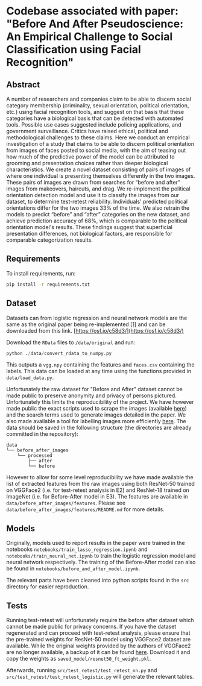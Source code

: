 # Codebase associated with paper: "Before And After Pseudoscience: An Empirical Challenge to Social Classification using Facial Recognition"

## Abstract

A number of researchers and companies claim to be able to discern social category membership (criminality, sexual orientation, political orientation, etc.) using facial recognition tools, and suggest on that basis that these categories have a biological basis that can be detected with automated tools. Possible use cases suggested include policing applications, and government surveillance. Critics have raised ethical, political and methodological challenges to these claims. Here we conduct an empirical investigation of a study that claims to be able to discern political orientation from images of faces posted to social media, with the aim of teasing out how much of the predictive power of the model can be attributed to grooming and presentation choices rather than deeper biological characteristics. We create a novel dataset consisting of pairs of images of where one individual is presenting themselves differently in the two images. These pairs of images are drawn from searches for “before and after” images from makeovers, haircuts, and drag. We re-implement the political orientation detection model and use it to classify the images from our dataset, to determine test-retest reliability. Individuals' predicted political orientations differ for the two images 33% of the time. We also retrain the models to predict “before” and “after” categories on the new dataset, and achieve prediction accuracy of 68%, which is comparable to the political orientation model's results. These findings suggest that superficial presentation differences, not biological factors, are responsible for comparable categorization results.

## Requirements

To install requirements, run:

```bash
pip install -r requirements.txt
```

## Dataset

Datasets can from logistic regression and neural network models are the same as the original paper being re-implemented [\[1\]](#ref) and can be downloaded from this link. [https://osf.io/c58d3/](https://osf.io/c58d3/)

Download the `RData` files to `/data/original` and run:

```python
python ./data/convert_rdata_to_numpy.py
```

This outputs a `vgg.npy` containing the features and `faces.csv` containing the labels. This data can be loaded at any time using the functions provided in `data/load_data.py`.

Unfortunately the raw dataset for "Before and After" dataset cannot be made public to preserve anonymity and privacy of persons pictured. Unfortunately this limits the reproducibility of the project. We have however made public the exact scripts used to scrape the images (available [here](https://anonymous.4open.science/r/bing-search-image-scraping-EFB1)) and the search terms used to generate images detailed in the paper. We also made available a tool for labelling images more efficiently [here](https://anonymous.4open.science/r/tkinter-image-labeller-gui-01F3/). The data should be saved in the following structure (the directories are already committed in the repository):

```
data
└── before_after_images
    └── processed
        ├── after
        └── before
```

However to allow for some level reproducibility we have made available the list of extracted features from the raw images using both ResNet-50 trained on VGGFace2 (i.e. for test-retest analysis in E2) and ResNet-18 trained on ImageNet (i.e. for Before-After model in E3). The features are available in `data/before_after_images/features`. Please see `data/before_after_images/features/README.md` for more details.

## Models

Originally, models used to report results in the paper were trained in the notebooks `notebooks/train_lasso_regression.ipynb` and `notebooks/train_neural_net.ipynb` to train the logistic regression model and neural network respectively. The training of the Before-After model can also be found in `notebooks/before_and_after_model.ipynb`.

The relevant parts have been cleaned into python scripts found in the `src` directory for easier reproduction.

## Tests

Running test-retest will unfortunately require the before after dataset which cannot be made public for privacy concerns. If you have the dataset regenerated and can proceed with test-retest analysis, please ensure that the pre-trained weights for ResNet-50 model using VGGFace2 dataset are available. While the original weights provided by the authors of VGGFace2 are no longer available, a backup of it can be found [here](https://queensuca-my.sharepoint.com/:u:/g/personal/21rfk_queensu_ca/EQ7o1aRxfIFNprDBi0H01sQBp7rmAKfyu-Jwjk3K3AHJWA?e=gAPoQs). Download it and copy the weights as `saved_model/resnet50_ft_weight.pkl`.

Afterwards, running `src/test_retest/test_retest_nn.py` and `src/test_retest/test_retest_logistic.py` will generate the relevant tables.
